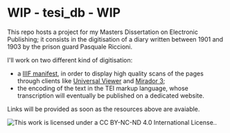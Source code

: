 # WIP - tesi_db - WIP

This repo hosts a project for my Masters Dissertation on Electronic Publishing; it consists in the digitisation of a diary written between 1901 and 1903 by the prison guard Pasquale Riccioni.  

I'll work on two different kind of digitisation: 
- a [IIIF manifest](https://dariobaldini98.github.io/tesi_db/iiif/tesi_db_manifest.json), in order to display high quality scans of the pages through clients like [Universal Viewer](https://uv-v4.netlify.app/#?manifest=https://dariobaldini98.github.io/tesi_db/iiif/tesi_db_manifest.json) and [Mirador 3](https://projectmirador.org/embed/?iiif-content=https://dariobaldini98.github.io/tesi_db/iiif/tesi_db_manifest.json);
- the encoding of the text in the TEI markup language, whose transcription will eventually be published on a dedicated website.  

Links will be provided as soon as the resources above are avaiable.  

![This work is licensed under a CC BY-NC-ND 4.0 International License.](https://i.creativecommons.org/l/by-nc-nd/4.0/88x31.png).
